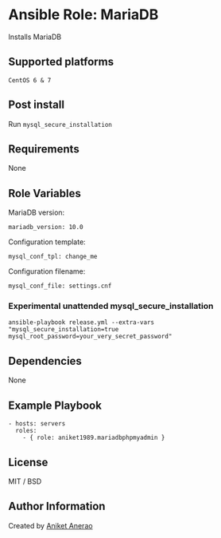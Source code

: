 # Ansible Role: MariaDB

Installs MariaDB

## Supported platforms

```
CentOS 6 & 7
```

## Post install

Run `mysql_secure_installation`

## Requirements

None

## Role Variables

MariaDB version:

```
mariadb_version: 10.0
```

Configuration template:

```
mysql_conf_tpl: change_me
```

Configuration filename:

```
mysql_conf_file: settings.cnf
```

### Experimental unattended mysql_secure_installation

```
ansible-playbook release.yml --extra-vars "mysql_secure_installation=true mysql_root_password=your_very_secret_password"
```

## Dependencies

None

## Example Playbook

```
- hosts: servers
  roles:
    - { role: aniket1989.mariadbphpmyadmin }
```

## License

MIT / BSD

## Author Information

Created by [Aniket Anerao](https://github.com/Aniket1989)
